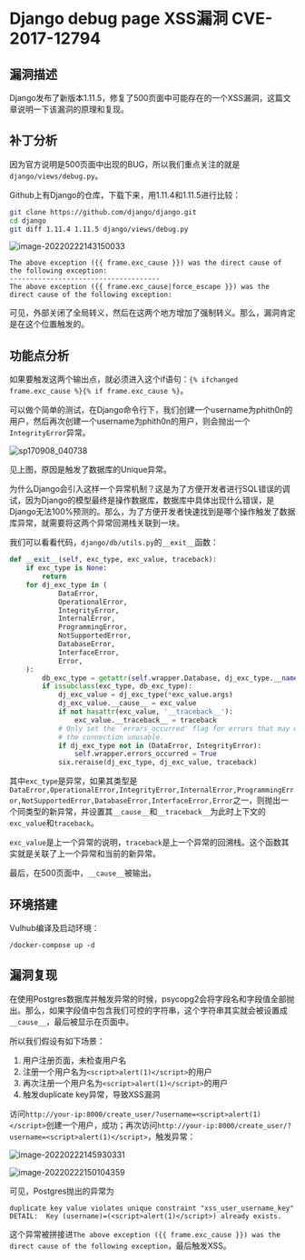 # Django debug page XSS漏洞 CVE-2017-12794

## 漏洞描述

Django发布了新版本1.11.5，修复了500页面中可能存在的一个XSS漏洞，这篇文章说明一下该漏洞的原理和复现。

## 补丁分析

因为官方说明是500页面中出现的BUG，所以我们重点关注的就是`django/views/debug.py`。

Github上有Django的仓库，下载下来，用1.11.4和1.11.5进行比较：

```bash
git clone https://github.com/django/django.git
cd django
git diff 1.11.4 1.11.5 django/views/debug.py
```

![image-20220222143150033](./images/202202221431270.png)

```
The above exception ({{ frame.exc_cause }}) was the direct cause of the following exception:
-------------------------------------
The above exception ({{ frame.exc_cause|force_escape }}) was the direct cause of the following exception:
```

可见，外部关闭了全局转义，然后在这两个地方增加了强制转义。那么，漏洞肯定是在这个位置触发的。

## 功能点分析

如果要触发这两个输出点，就必须进入这个if语句：`{% ifchanged frame.exc_cause %}{% if frame.exc_cause %}`。

可以做个简单的测试，在Django命令行下，我们创建一个username为phith0n的用户，然后再次创建一个username为phith0n的用户，则会抛出一个`IntegrityError`异常。

![sp170908_040738](./images/sp170908_040738.png)

见上图，原因是触发了数据库的Unique异常。

为什么Django会引入这样一个异常机制？这是为了方便开发者进行SQL错误的调试，因为Django的模型最终是操作数据库，数据库中具体出现什么错误，是Django无法100%预测的。那么，为了方便开发者快速找到是哪个操作触发了数据库异常，就需要将这两个异常回溯栈关联到一块。

我们可以看看代码，`django/db/utils.py`的`__exit__`函数：

```python
def __exit__(self, exc_type, exc_value, traceback):
    if exc_type is None:
        return
    for dj_exc_type in (
            DataError,
            OperationalError,
            IntegrityError,
            InternalError,
            ProgrammingError,
            NotSupportedError,
            DatabaseError,
            InterfaceError,
            Error,
    ):
        db_exc_type = getattr(self.wrapper.Database, dj_exc_type.__name__)
        if issubclass(exc_type, db_exc_type):
            dj_exc_value = dj_exc_type(*exc_value.args)
            dj_exc_value.__cause__ = exc_value
            if not hasattr(exc_value, '__traceback__'):
                exc_value.__traceback__ = traceback
            # Only set the 'errors_occurred' flag for errors that may make
            # the connection unusable.
            if dj_exc_type not in (DataError, IntegrityError):
                self.wrapper.errors_occurred = True
            six.reraise(dj_exc_type, dj_exc_value, traceback)
```

其中`exc_type`是异常，如果其类型是`DataError,OperationalError,IntegrityError,InternalError,ProgrammingError,NotSupportedError,DatabaseError,InterfaceError,Error`之一，则抛出一个同类型的新异常，并设置其`__cause__`和`__traceback__`为此时上下文的`exc_value`和`traceback`。

`exc_value`是上一个异常的说明，`traceback`是上一个异常的回溯栈。这个函数其实就是关联了上一个异常和当前的新异常。

最后，在500页面中，`__cause__`被输出。

## 环境搭建

Vulhub编译及启动环境：

```
/docker-compose up -d
```

## 漏洞复现

在使用Postgres数据库并触发异常的时候，psycopg2会将字段名和字段值全部抛出。那么，如果字段值中包含我们可控的字符串，这个字符串其实就会被设置成`__cause__`，最后被显示在页面中。

所以我们假设有如下场景：

1. 用户注册页面，未检查用户名
2. 注册一个用户名为`<script>alert(1)</script>`的用户
3. 再次注册一个用户名为`<script>alert(1)</script>`的用户
4. 触发duplicate key异常，导致XSS漏洞

访问`http://your-ip:8000/create_user/?username=<script>alert(1)</script>`创建一个用户，成功；再次访问`http://your-ip:8000/create_user/?username=<script>alert(1)</script>`，触发异常：

![image-20220222145930331](./images/202202221459394.png)

![image-20220222150104359](./images/202202221501499.png)

可见，Postgres抛出的异常为

```
duplicate key value violates unique constraint "xss_user_username_key"
DETAIL:  Key (username)=(<script>alert(1)</script>) already exists.
```

这个异常被拼接进`The above exception ({{ frame.exc_cause }}) was the direct cause of the following exception`，最后触发XSS。